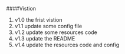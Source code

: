 ####Vistion
  1. v1.0   the frist vistion
  2. v1.1   update some config file
  3. v1.2   update some resources code
  4. v1.3   update the README
  5. v1.4   update the resources code and config
